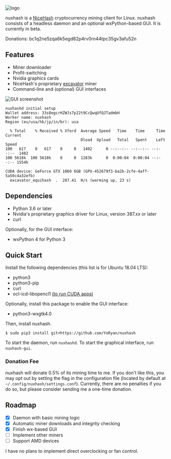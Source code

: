 ![logo](https://raw.githubusercontent.com/YoRyan/nuxhash/master/nuxhash/gui/icons/nuxhash_128x128.png)

nuxhash is a [NiceHash](https://nicehash.com) cryptocurrency mining client for
Linux. nuxhash consists of a headless daemon and an optional wxPython-based GUI.
It is currently in beta.

Donations: bc1q2ne5zqa6k5egd82p4rv0rn44tpc35gv3afu52n

## Features

- Miner downloader
- Profit-switching
- Nvidia graphics cards
- NiceHash's proprietary [excavator](https://github.com/nicehash/excavator) miner
- Command-line and (optional) GUI interfaces

![GUI screenshot](https://raw.githubusercontent.com/wiki/YoRyan/nuxhash/gui_alpha.png)

```
nuxhashd initial setup
Wallet address: 33s8egcrHZWJs7p22t9CcQwqUfQJTadmbH
Worker name: nuxhash
Region (eu/usa/hk/jp/in/br): usa

  % Total    % Received % Xferd  Average Speed   Time    Time     Time  Current
                                 Dload  Upload   Total   Spent    Left  Speed
100   617    0   617    0     0   1402      0 --:--:-- --:--:-- --:--:--  1402
100 5618k  100 5618k    0     0  1283k      0  0:00:04  0:00:04 --:--:-- 1554k

CUDA device: GeForce GTX 1060 6GB (GPU-452679f3-ba2b-2cfe-4aff-5a50c4a32efb)
  excavator_equihash  .  287.41  H/s (warming up, 23 s)
```

## Dependencies

* Python 3.6 or later
* Nvidia's proprietary graphics driver for Linux, version 387.xx or later
* curl

Optionally, for the GUI interface:

* wxPython 4 for Python 3

## Quick Start

Install the following dependencies (this list is for Ubuntu 18.04 LTS):

* python3
* python3-pip
* curl
* ocl-icd-libopencl1 [(to run CUDA apps)](https://askubuntu.com/questions/1032430/opencl-with-nvidia-390-on-ubunut-18-04)

Optionally, install this package to enable the GUI interface:

* python3-wxgtk4.0

Then, install nuxhash.

```
$ sudo pip3 install git+https://github.com/YoRyan/nuxhash
```

To start the daemon, run `nuxhashd`. To start the graphical interface, run `nuxhash-gui`.

### Donation Fee

nuxhash will donate 0.5% of its mining time to me. If you don't like this, you
may opt out by setting the flag in the configuration file (located by default at
`~/.config/nuxhash/settings.conf`). Currently, there are no penalties if you do
so, but please consider sending me a one-time donation.

## Roadmap

- [x] Daemon with basic mining logic
- [x] Automatic miner downloads and integrity checking
- [X] Finish wx-based GUI
- [ ] Implement other miners
- [ ] Support AMD devices

I have no plans to implement direct overclocking or fan control.
